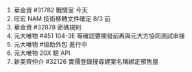 1. 華金資 #31782 戰情室 今天
2. 旺宏 NAM 技術移轉文件確定 8/3 前
3. 華金資 #32878 密碼規則
4. 元大唯物 #451 104-3E 等確認要開發前再與元大方協同測試串接
5. 元大唯物 #協助外包 進行中
6. 元大唯物 20X 驗 API
8. 新美齊仲介 #32126 實價登錄搜尋建案名稱綁定預售屋

